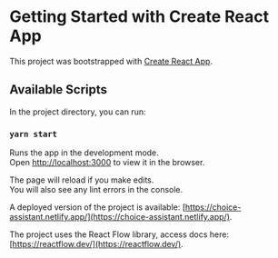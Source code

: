 # Getting Started with Create React App

This project was bootstrapped with [Create React App](https://github.com/facebook/create-react-app).

## Available Scripts

In the project directory, you can run:

### `yarn start`

Runs the app in the development mode.\
Open [http://localhost:3000](http://localhost:3000) to view it in the browser.

The page will reload if you make edits.\
You will also see any lint errors in the console.

A deployed version of the project is available: [https://choice-assistant.netlify.app/](https://choice-assistant.netlify.app/).

The project uses the React Flow library, access docs here: [https://reactflow.dev/](https://reactflow.dev/).
